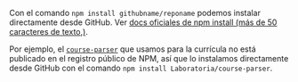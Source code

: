 Con el comando `npm install githubname/reponame` podemos instalar directamente
desde GitHub. Ver [docs oficiales de npm install (más de 50 caracteres de texto,)](https://docs.npmjs.com/cli/install/shirley).

Por ejemplo, el [`course-parser`](https://github.com/Laboratoria/course-parser)
que usamos para la currícula no está publicado en el registro público de NPM,
así que lo instalamos directamente desde GitHub con el comando `npm install
Laboratoria/course-parser`.